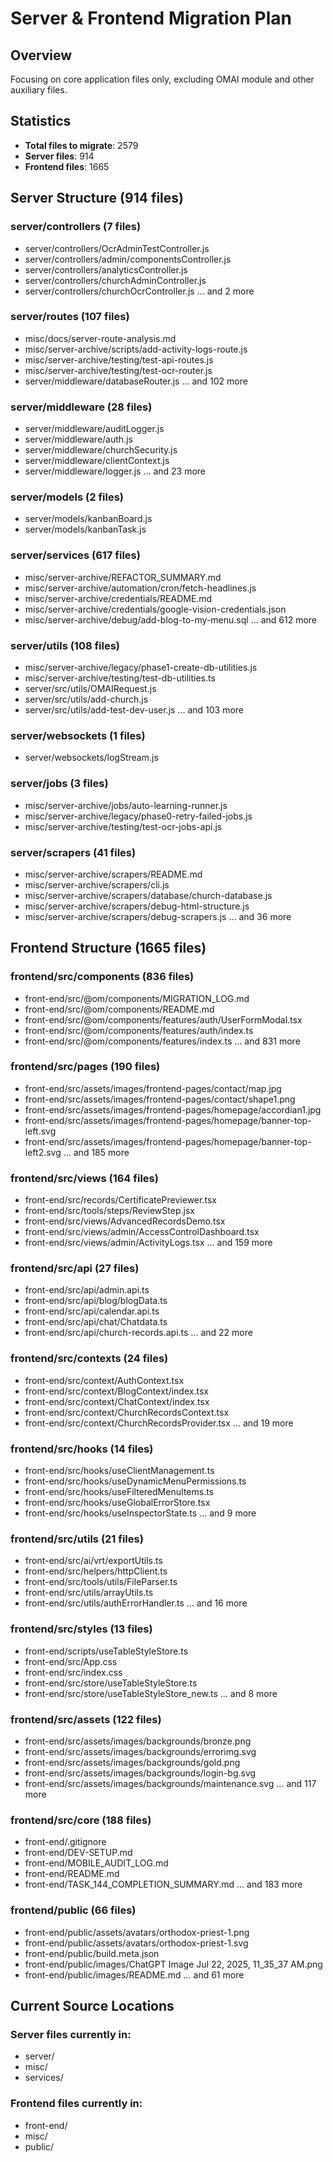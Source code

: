 # Server & Frontend Migration Plan

## Overview
Focusing on core application files only, excluding OMAI module and other auxiliary files.

## Statistics
- **Total files to migrate**: 2579
- **Server files**: 914
- **Frontend files**: 1665

## Server Structure (914 files)

### server/controllers (7 files)
- server/controllers/OcrAdminTestController.js
- server/controllers/admin/componentsController.js
- server/controllers/analyticsController.js
- server/controllers/churchAdminController.js
- server/controllers/churchOcrController.js
... and 2 more

### server/routes (107 files)
- misc/docs/server-route-analysis.md
- misc/server-archive/scripts/add-activity-logs-route.js
- misc/server-archive/testing/test-api-routes.js
- misc/server-archive/testing/test-ocr-router.js
- server/middleware/databaseRouter.js
... and 102 more

### server/middleware (28 files)
- server/middleware/auditLogger.js
- server/middleware/auth.js
- server/middleware/churchSecurity.js
- server/middleware/clientContext.js
- server/middleware/logger.js
... and 23 more

### server/models (2 files)
- server/models/kanbanBoard.js
- server/models/kanbanTask.js

### server/services (617 files)
- misc/server-archive/REFACTOR_SUMMARY.md
- misc/server-archive/automation/cron/fetch-headlines.js
- misc/server-archive/credentials/README.md
- misc/server-archive/credentials/google-vision-credentials.json
- misc/server-archive/debug/add-blog-to-my-menu.sql
... and 612 more

### server/utils (108 files)
- misc/server-archive/legacy/phase1-create-db-utilities.js
- misc/server-archive/testing/test-db-utilities.ts
- server/src/utils/OMAIRequest.js
- server/src/utils/add-church.js
- server/src/utils/add-test-dev-user.js
... and 103 more

### server/websockets (1 files)
- server/websockets/logStream.js

### server/jobs (3 files)
- misc/server-archive/jobs/auto-learning-runner.js
- misc/server-archive/legacy/phase0-retry-failed-jobs.js
- misc/server-archive/testing/test-ocr-jobs-api.js

### server/scrapers (41 files)
- misc/server-archive/scrapers/README.md
- misc/server-archive/scrapers/cli.js
- misc/server-archive/scrapers/database/church-database.js
- misc/server-archive/scrapers/debug-html-structure.js
- misc/server-archive/scrapers/debug-scrapers.js
... and 36 more

## Frontend Structure (1665 files)

### frontend/src/components (836 files)
- front-end/src/@om/components/MIGRATION_LOG.md
- front-end/src/@om/components/README.md
- front-end/src/@om/components/features/auth/UserFormModal.tsx
- front-end/src/@om/components/features/auth/index.ts
- front-end/src/@om/components/features/index.ts
... and 831 more

### frontend/src/pages (190 files)
- front-end/src/assets/images/frontend-pages/contact/map.jpg
- front-end/src/assets/images/frontend-pages/contact/shape1.png
- front-end/src/assets/images/frontend-pages/homepage/accordian1.jpg
- front-end/src/assets/images/frontend-pages/homepage/banner-top-left.svg
- front-end/src/assets/images/frontend-pages/homepage/banner-top-left2.svg
... and 185 more

### frontend/src/views (164 files)
- front-end/src/records/CertificatePreviewer.tsx
- front-end/src/tools/steps/ReviewStep.jsx
- front-end/src/views/AdvancedRecordsDemo.tsx
- front-end/src/views/admin/AccessControlDashboard.tsx
- front-end/src/views/admin/ActivityLogs.tsx
... and 159 more

### frontend/src/api (27 files)
- front-end/src/api/admin.api.ts
- front-end/src/api/blog/blogData.ts
- front-end/src/api/calendar.api.ts
- front-end/src/api/chat/Chatdata.ts
- front-end/src/api/church-records.api.ts
... and 22 more

### frontend/src/contexts (24 files)
- front-end/src/context/AuthContext.tsx
- front-end/src/context/BlogContext/index.tsx
- front-end/src/context/ChatContext/index.tsx
- front-end/src/context/ChurchRecordsContext.tsx
- front-end/src/context/ChurchRecordsProvider.tsx
... and 19 more

### frontend/src/hooks (14 files)
- front-end/src/hooks/useClientManagement.ts
- front-end/src/hooks/useDynamicMenuPermissions.ts
- front-end/src/hooks/useFilteredMenuItems.ts
- front-end/src/hooks/useGlobalErrorStore.tsx
- front-end/src/hooks/useInspectorState.ts
... and 9 more

### frontend/src/utils (21 files)
- front-end/src/ai/vrt/exportUtils.ts
- front-end/src/helpers/httpClient.ts
- front-end/src/tools/utils/FileParser.ts
- front-end/src/utils/arrayUtils.ts
- front-end/src/utils/authErrorHandler.ts
... and 16 more

### frontend/src/styles (13 files)
- front-end/scripts/useTableStyleStore.ts
- front-end/src/App.css
- front-end/src/index.css
- front-end/src/store/useTableStyleStore.ts
- front-end/src/store/useTableStyleStore_new.ts
... and 8 more

### frontend/src/assets (122 files)
- front-end/src/assets/images/backgrounds/bronze.png
- front-end/src/assets/images/backgrounds/errorimg.svg
- front-end/src/assets/images/backgrounds/gold.png
- front-end/src/assets/images/backgrounds/login-bg.svg
- front-end/src/assets/images/backgrounds/maintenance.svg
... and 117 more

### frontend/src/core (188 files)
- front-end/.gitignore
- front-end/DEV-SETUP.md
- front-end/MOBILE_AUDIT_LOG.md
- front-end/README.md
- front-end/TASK_144_COMPLETION_SUMMARY.md
... and 183 more

### frontend/public (66 files)
- front-end/public/assets/avatars/orthodox-priest-1.png
- front-end/public/assets/avatars/orthodox-priest-1.svg
- front-end/public/build.meta.json
- front-end/public/images/ChatGPT Image Jul 22, 2025, 11_35_37 AM.png
- front-end/public/images/README.md
... and 61 more

## Current Source Locations

### Server files currently in:
- server/
- misc/
- services/

### Frontend files currently in:
- front-end/
- misc/
- public/
